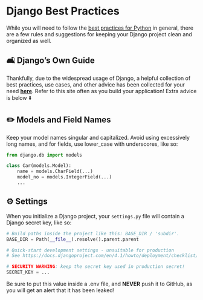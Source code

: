 # Django Best Practices

While you will need to follow the [best practices for Python](Python%20Best%20Practices%20175abddebbbe4dcab9105ed0493f695f.md) in general, there are a few rules and suggestions for keeping your Django project clean and organized as well. 

## 🛋️ Django’s Own Guide

Thankfully, due to the widespread usage of Django, a helpful collection of best practices, use cases, and other advice has been collected for your need **[here](https://django-best-practices.readthedocs.io/en/latest/)**. Refer to this site often as you build your application! Extra advice is below ⬇️

## ✏️ Models and Field Names

Keep your model names singular and capitalized. Avoid using excessively long names, and for fields, use lower_case with underscores, like so:

```python
from django.db import models

class Car(models.Model):
	name = models.CharField(...)
	model_no = models.IntegerField(...)
	...
```

## ⚙️ Settings

When you initialize a Django project, your `settings.py` file will contain a Django secret key, like so:

```python
# Build paths inside the project like this: BASE_DIR / 'subdir'.
BASE_DIR = Path(__file__).resolve().parent.parent

# Quick-start development settings - unsuitable for production
# See https://docs.djangoproject.com/en/4.1/howto/deployment/checklist/

# SECURITY WARNING: keep the secret key used in production secret!
SECRET_KEY = ... 
```

Be sure to put this value inside a .env file, and **********NEVER********** push it to GitHub, as you will get an alert that it has been leaked!